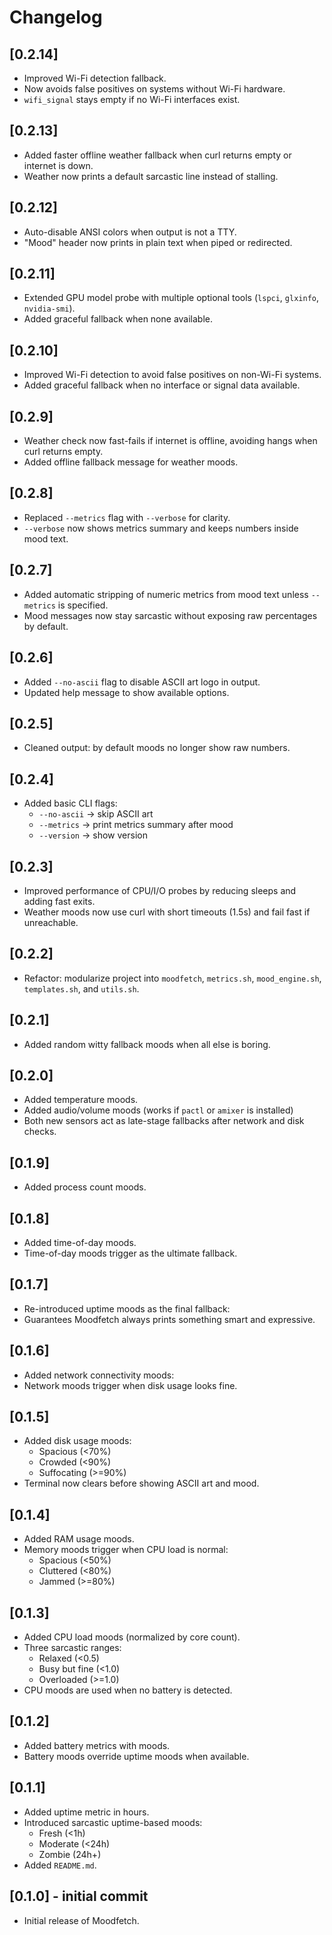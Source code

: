 # Changelog

## [0.2.14]

- Improved Wi-Fi detection fallback.
- Now avoids false positives on systems without Wi-Fi hardware.
- `wifi_signal` stays empty if no Wi-Fi interfaces exist.

## [0.2.13]

- Added faster offline weather fallback when curl returns empty or internet is down.
- Weather now prints a default sarcastic line instead of stalling.

## [0.2.12]

- Auto-disable ANSI colors when output is not a TTY.
- "Mood" header now prints in plain text when piped or redirected.

## [0.2.11]

- Extended GPU model probe with multiple optional tools (`lspci`, `glxinfo`, `nvidia-smi`).
- Added graceful fallback when none available.

## [0.2.10]

- Improved Wi-Fi detection to avoid false positives on non-Wi-Fi systems.
- Added graceful fallback when no interface or signal data available.

## [0.2.9]

- Weather check now fast-fails if internet is offline, avoiding hangs when curl returns empty.
- Added offline fallback message for weather moods.

## [0.2.8]

- Replaced `--metrics` flag with `--verbose` for clarity.
- `--verbose` now shows metrics summary and keeps numbers inside mood text.

## [0.2.7]

- Added automatic stripping of numeric metrics from mood text unless `--metrics` is specified.
- Mood messages now stay sarcastic without exposing raw percentages by default.

## [0.2.6]

- Added `--no-ascii` flag to disable ASCII art logo in output.
- Updated help message to show available options.

## [0.2.5]

- Cleaned output: by default moods no longer show raw numbers.

## [0.2.4]

- Added basic CLI flags:
  - `--no-ascii` → skip ASCII art
  - `--metrics` → print metrics summary after mood
  - `--version` → show version

## [0.2.3]

- Improved performance of CPU/I/O probes by reducing sleeps and adding fast exits.
- Weather moods now use curl with short timeouts (1.5s) and fail fast if unreachable.

## [0.2.2]

- Refactor: modularize project into `moodfetch`, `metrics.sh`, `mood_engine.sh`, `templates.sh`, and `utils.sh`.

## [0.2.1]

- Added random witty fallback moods when all else is boring.

## [0.2.0]

- Added temperature moods.
- Added audio/volume moods (works if `pactl` or `amixer` is installed)
- Both new sensors act as late-stage fallbacks after network and disk checks.

## [0.1.9]

- Added process count moods.

## [0.1.8]

- Added time-of-day moods.
- Time-of-day moods trigger as the ultimate fallback.

## [0.1.7]

- Re-introduced uptime moods as the final fallback:
- Guarantees Moodfetch always prints something smart and expressive.

## [0.1.6]

- Added network connectivity moods:
- Network moods trigger when disk usage looks fine.

## [0.1.5]

- Added disk usage moods:
  - Spacious (<70%)
  - Crowded (<90%)
  - Suffocating (>=90%)
- Terminal now clears before showing ASCII art and mood.

## [0.1.4]

- Added RAM usage moods.
- Memory moods trigger when CPU load is normal:
  - Spacious (<50%)
  - Cluttered (<80%)
  - Jammed (>=80%)

## [0.1.3]

- Added CPU load moods (normalized by core count).
- Three sarcastic ranges:
  - Relaxed (<0.5)
  - Busy but fine (<1.0)
  - Overloaded (>=1.0)
- CPU moods are used when no battery is detected.

## [0.1.2]

- Added battery metrics with moods.
- Battery moods override uptime moods when available.

## [0.1.1]

- Added uptime metric in hours.
- Introduced sarcastic uptime-based moods:
  - Fresh (<1h)
  - Moderate (<24h)
  - Zombie (24h+)
- Added `README.md`.

## [0.1.0] - initial commit

- Initial release of Moodfetch.
